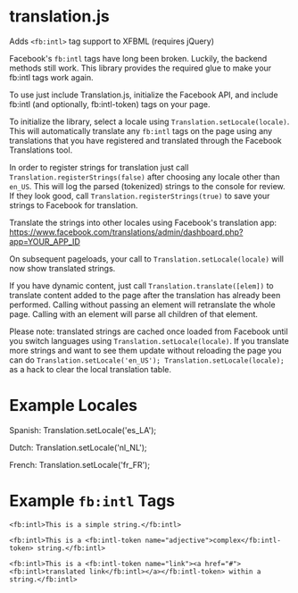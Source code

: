 translation.js
==============

Adds `<fb:intl>` tag support to XFBML (requires jQuery)

Facebook's `fb:intl` tags have long been broken. Luckily, the backend methods still work. This library provides the
required glue to make your fb:intl tags work again.

To use just include Translation.js, initialize the Facebook API, and include fb:intl (and optionally, fb:intl-token)
tags on your page.

To initialize the library, select a locale using `Translation.setLocale(locale)`. This will automatically translate
any `fb:intl` tags on the page using any translations that you have registered and translated through the Facebook
Translations tool.

In order to register strings for translation just call `Translation.registerStrings(false)` after choosing any locale
other than `en_US`. This will log the parsed (tokenized) strings to the console for review. If they look
good, call `Translation.registerStrings(true)` to save your strings to Facebook for translation.

Translate the strings into other locales using Facebook's translation app:
https://www.facebook.com/translations/admin/dashboard.php?app=YOUR_APP_ID

On subsequent pageloads, your call to `Translation.setLocale(locale)` will now show translated strings.

If you have dynamic content, just call `Translation.translate([elem])` to translate content added to the page after
the translation has already been performed. Calling without passing an element will retranslate the whole page. Calling
with an element will parse all children of that element.

Please note: translated strings are cached once loaded from Facebook until you switch languages using
`Translation.setLocale(locale)`. If you translate more strings and want to see them update without reloading the
page you can do `Translation.setLocale('en_US'); Translation.setLocale(locale);` as a hack to clear the local
translation table.

Example Locales
===============
Spanish: Translation.setLocale('es_LA');

Dutch: Translation.setLocale('nl_NL');

French: Translation.setLocale('fr_FR');

Example `fb:intl` Tags
======================
`<fb:intl>This is a simple string.</fb:intl>`

`<fb:intl>This is a <fb:intl-token name="adjective">complex</fb:intl-token> string.</fb:intl>`

`<fb:intl>This is a <fb:intl-token name="link"><a href="#"><fb:intl>translated link</fb:intl></a></fb:intl-token> within
a string.</fb:intl>`